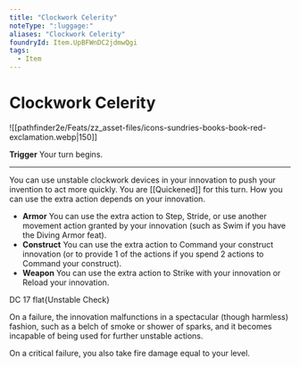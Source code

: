 ```yaml
---
title: "Clockwork Celerity"
noteType: ":luggage:"
aliases: "Clockwork Celerity"
foundryId: Item.UpBFWnDC2jdmwQgi
tags:
  - Item
---
```


# Clockwork Celerity
![[pathfinder2e/Feats/zz_asset-files/icons-sundries-books-book-red-exclamation.webp|150]]

**Trigger** Your turn begins.

* * *

You can use unstable clockwork devices in your innovation to push your invention to act more quickly. You are [[Quickened]] for this turn. How you can use the extra action depends on your innovation.

*   **Armor** You can use the extra action to Step, Stride, or use another movement action granted by your innovation (such as Swim if you have the Diving Armor feat).
*   **Construct** You can use the extra action to Command your construct innovation (or to provide 1 of the actions if you spend 2 actions to Command your construct).
*   **Weapon** You can use the extra action to Strike with your innovation or Reload your innovation.

DC 17 flat{Unstable Check}

On a failure, the innovation malfunctions in a spectacular (though harmless) fashion, such as a belch of smoke or shower of sparks, and it becomes incapable of being used for further unstable actions.

On a critical failure, you also take fire damage equal to your level.
